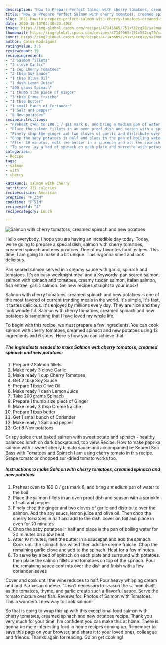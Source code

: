 ```yaml
---
description: "How to Prepare Perfect Salmon with cherry tomatoes, creamed spinach and new potatoes"
title: "How to Prepare Perfect Salmon with cherry tomatoes, creamed spinach and new potatoes"
slug: 1621-how-to-prepare-perfect-salmon-with-cherry-tomatoes-creamed-spinach-and-new-potatoes
date: 2020-10-13T02:40:23.449Z
image: https://img-global.cpcdn.com/recipes/47145665/751x532cq70/salmon-with-cherry-tomatoes-creamed-spinach-and-new-potatoes-recipe-main-photo.jpg
thumbnail: https://img-global.cpcdn.com/recipes/47145665/751x532cq70/salmon-with-cherry-tomatoes-creamed-spinach-and-new-potatoes-recipe-main-photo.jpg
cover: https://img-global.cpcdn.com/recipes/47145665/751x532cq70/salmon-with-cherry-tomatoes-creamed-spinach-and-new-potatoes-recipe-main-photo.jpg
author: Caleb Rodriguez
ratingvalue: 3.5
reviewcount: 10
recipeingredient:
- "2 Salmon fillets"
- "3 clove Garlic"
- "1 cup Cherry Tomatoes"
- "2 tbsp Soy Sauce"
- "1 tbsp Olive Oil"
- "1 dash Lemon Juice"
- "200 grams Spinach"
- "1 thumb size piece of Ginger"
- "3 tbsp Creme fraiche"
- "1 tbsp butter"
- "1 small bunch of Coriander"
- "1 Salt and pepper"
- "8 New potatoes"
recipeinstructions:
- "Preheat oven to 180 C / gas mark 6, and bring a medium pan of water to the boil"
- "Place the salmon fillets in an oven proof dish and season with a sprinkle of salt and pepper"
- "Finely chop the ginger and two cloves of garlic and distribute over the salmon. Add the soy sauce, lemon juice and olive oil. Then chop the cherry tomatoes in half and add to the dish. cover on foil and place in oven for 20 minutes"
- "Chop the baby potatoes in half and place in the pan of boiling water for 20 minutes on a low heat"
- "After 10 minutes, melt the butter in a saucepan and add the spinach. Cook until the spinach has wilted then add the creme fraiche. Chop the remaining garlic clove and add to the spinach. Heat for a few minutes."
- "To serve lay a bed of spinach on each plate and surround with potatoes. then place the salmon fillets and tomatoes on top of the spinach. Pour the remaining sauce contents over the dish and finish with a few coriander leaves"
categories:
- Recipe
tags:
- salmon
- with
- cherry

katakunci: salmon with cherry 
nutrition: 221 calories
recipecuisine: American
preptime: "PT33M"
cooktime: "PT51M"
recipeyield: "4"
recipecategory: Lunch

---
```



![Salmon with cherry tomatoes, creamed spinach and new potatoes](https://img-global.cpcdn.com/recipes/47145665/751x532cq70/salmon-with-cherry-tomatoes-creamed-spinach-and-new-potatoes-recipe-main-photo.jpg)

Hello everybody, I hope you are having an incredible day today. Today, we're going to prepare a special dish, salmon with cherry tomatoes, creamed spinach and new potatoes. One of my favorites food recipes. This time, I am going to make it a bit unique. This is gonna smell and look delicious.

Pan seared salmon served in a creamy sauce with garlic, spinach and tomatoes. It&#39;s an easy weeknight meal and a Keywords: pan seared salmon, salmon with spinach and tomatoes, creamy tuscan salmon, italian salmon, fish entree, garlic salmon. Get new recipes straight to your inbox!

Salmon with cherry tomatoes, creamed spinach and new potatoes is one of the most favored of current trending meals in the world. It's simple, it's fast, it tastes delicious. It's enjoyed by millions every day. They are nice and they look wonderful. Salmon with cherry tomatoes, creamed spinach and new potatoes is something that I have loved my whole life.


To begin with this recipe, we must prepare a few ingredients. You can cook salmon with cherry tomatoes, creamed spinach and new potatoes using 13 ingredients and 6 steps. Here is how you can achieve that.

<!--inarticleads1-->

##### The ingredients needed to make Salmon with cherry tomatoes, creamed spinach and new potatoes:

1. Prepare 2 Salmon fillets
1. Make ready 3 clove Garlic
1. Make ready 1 cup Cherry Tomatoes
1. Get 2 tbsp Soy Sauce
1. Prepare 1 tbsp Olive Oil
1. Make ready 1 dash Lemon Juice
1. Take 200 grams Spinach
1. Prepare 1 thumb size piece of Ginger
1. Make ready 3 tbsp Creme fraiche
1. Prepare 1 tbsp butter
1. Get 1 small bunch of Coriander
1. Make ready 1 Salt and pepper
1. Get 8 New potatoes


Crispy spice crust baked salmon with sweet potato and spinach - healthy balanced lunch on dark background, top view. Recipe: How to make paprika salmon with a sweet cherry tomato sauce and accompanied by Seared Sea Bass with Tomatoes and Spinach I am using cherry tomato in this recipe. Grape tomato or chopped sun-dried tomato works too. 

<!--inarticleads2-->

##### Instructions to make Salmon with cherry tomatoes, creamed spinach and new potatoes:

1. Preheat oven to 180 C / gas mark 6, and bring a medium pan of water to the boil
1. Place the salmon fillets in an oven proof dish and season with a sprinkle of salt and pepper
1. Finely chop the ginger and two cloves of garlic and distribute over the salmon. Add the soy sauce, lemon juice and olive oil. Then chop the cherry tomatoes in half and add to the dish. cover on foil and place in oven for 20 minutes
1. Chop the baby potatoes in half and place in the pan of boiling water for 20 minutes on a low heat
1. After 10 minutes, melt the butter in a saucepan and add the spinach. Cook until the spinach has wilted then add the creme fraiche. Chop the remaining garlic clove and add to the spinach. Heat for a few minutes.
1. To serve lay a bed of spinach on each plate and surround with potatoes. then place the salmon fillets and tomatoes on top of the spinach. Pour the remaining sauce contents over the dish and finish with a few coriander leaves


Cover and cook until the wine reduces to half. Pour heavy whipping cream and add Parmesan cheese. &#34;It isn&#39;t necessary to season the salmon itself, as the tomatoes, thyme, and garlic create such a flavorful sauce. Serve the tomato mixture over fish. Reviews for: Photos of Salmon with Tomatoes. This a wonderful new way to cook salmon! 

So that is going to wrap this up with this exceptional food salmon with cherry tomatoes, creamed spinach and new potatoes recipe. Thank you very much for your time. I'm confident you can make this at home. There is gonna be more interesting food in home recipes coming up. Remember to save this page on your browser, and share it to your loved ones, colleague and friends. Thanks again for reading. Go on get cooking!
